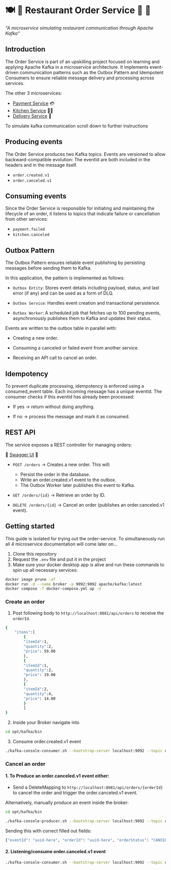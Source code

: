 # 🍽️ 📝 Restaurant Order Service 🍔 🍕

*"A microservice simulating restaurant communication through Apache Kafka"*

## Introduction

The Order Service is part of an upskilling project focused on learning and applying Apache Kafka in a microservice
architecture.
It implements event-driven communication patterns such as the Outbox Pattern and Idempotent Consumers to ensure reliable
message delivery and processing across services.

The other 3 microservices:

- [Payment Service](https://github.com/saltsthlm/restaurant-payment-service) 💳
- [Kitchen Service](https://github.com/saltsthlm/restaurant-kitchen-service) 🧑‍🍳
- [Delivery Service](https://github.com/saltsthlm/restaurant-delivery-service) 🚚

To simulate kafka communication scroll down to further instructions

## Producing events

The Order Service produces two Kafka topics. Events are versioned to allow backward-compatible evolution:
The eventId are both included in the headers and in the message itself.

- `order.created.v1`
- `order.canceled.v1`

## Consuming events

Since the Order Service is responsible for initiating and maintaining the lifecycle of an order, it listens to topics
that indicate failure or cancellation from other services:

- `payment.failed`
- `kitchen.canceled`

## Outbox Pattern

The Outbox Pattern ensures reliable event publishing by persisting messages before sending them to Kafka.

In this application, the pattern is implemented as follows:

- `Outbox Entity`: Stores event details including payload, status, and last error (if any) and can be used as a form of
  DLQ.

- `Outbox Service`: Handles event creation and transactional persistence.

- `Outbox Worker`: A scheduled job that fetches up to 100 pending events, asynchronously publishes them to Kafka and
  updates their
  status.

Events are written to the outbox table in parallel with:

- Creating a new order.

- Consuming a canceled or failed event from another service.

- Receiving an API call to cancel an order.

## Idempotency

To prevent duplicate processing, idempotency is enforced using a consumed_event table.
Each incoming message has a unique eventId. The consumer checks if this eventId has already been processed:

- If yes → return without doing anything.

- If no → process the message and mark it as consumed.

## REST API

The service exposes a REST controller for managing orders:

📖 [Swagger UI](http://localhost:8080/swagger-ui/index.html) 📖

- `POST /orders` → Creates a new order. This will:

    - Persist the order in the database.
    - Write an order.created.v1 event to the outbox.
    - The Outbox Worker later publishes this event to Kafka.

- `GET /orders/{id}` → Retrieve an order by ID.

- `DELETE /orders/{id}` → Cancel an order (publishes an order.canceled.v1 event).

## Getting started

This guide is isolated for trying out the order-service.
To simultaneously run all 4 microservice documentation will come later on...

1. Clone this repository
2. Request the `.env` file and put it in the project
3. Make sure your docker desktop app is alive and run these commands to spin up all necessary services:

```bash
docker image prune -af
docker run -d --name broker -p 9092:9092 apache/kafka:latest
docker compose -f docker-compose.yml up -d
```

### Create an order

1. Post following body to `http://localhost:8081/api/orders` to receive the `orderId`.

```bash
{
    "items":[
        {
        "itemId":1,
        "quantity":2,
        "price": 59.00
        },
        {
        "itemId":1,
        "quantity":2,
        "price": 19.00
        },
        {
        "itemId":2,
        "quantity":4,
        "price": 14.00
        }
        ]
}
```

2. Inside your Broker navigate into

```bash 
cd opt/kafka/bin
```

3. Consume order.created.v1 event

```bash 
./kafka-console-consumer.sh --bootstrap-server localhost:9092 --topic order.created.v1 --from-beginning
```

### Cancel an order

#### 1. To Produce an order.canceled.v1 event either:

- Send a DeleteMapping to `http://localhost:8081/api/orders/{orderId}` to cancel the order and trigger the
  order.canceled.v1 event.

Alternatively, manually produce an event inside the broker:

```bash 
cd opt/kafka/bin
```

```bash 
./kafka-console-producer.sh --bootstrap-server localhost:9092 --topic order.canceled.v1
```

Sending this with correct filled out fields:

```bash
{"eventId": "uuid-here", "orderId": "uuid-here", "orderStatus": "CANCELED"}
```

#### 2. Listening/consume order.canceled.v1 event

```bash 
./kafka-console-consumer.sh --bootstrap-server localhost:9092 --topic order.canceled.v1 --from-beginning
```